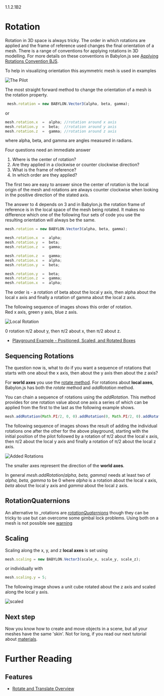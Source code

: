1.1.2.1B2
# Rotation
Rotation in 3D space is always tricky. The order in which rotations are applied and the frame of reference used changes the final orientation of a mesh. There is a range of conventions for applying rotations in 3D modelling. For more details on these conventions in Babylon.js see [Applying Rotations Convention BJS](/resources/rotation_conventions).

To help in visualizing orientation this asymmetric mesh is used in examples

![The Pilot](/img/how_to/Mesh/pilot.jpg)

The most straight forward method to change the orientation of a mesh is the rotation property.

```javascript
 mesh.rotation = new BABYLON.Vector3(alpha, beta, gamma);
``` 
or

```javascript
mesh.rotation.x  =  alpha; //rotation around x axis
mesh.rotation.y  =  beta;  //rotation around y axis
mesh.rotation.z  =  gamma; //rotation around z axis
```
where alpha, beta, and gamma are angles measured in radians.

Four questions need an immediate answer

1. Where is the center of rotation?
2. Are they applied in a clockwise or counter clockwise direction?
3. What is the frame of reference?
4. In which order are they applied?


The first two are easy to answer since the center of rotation is the local origin of the mesh and rotations are always counter clockwise when looking in the positive direction of the stated axis.

The answer to 4 depends on 3 and in Babylon.js the rotation frame of reference is in the local space of the mesh being rotated.
It makes no difference which one of the following four sets of code you use the resulting orientation will always be the same.  

```javascript
mesh.rotation = new BABYLON.Vector3(alpha, beta, gamma);

mesh.rotation.x  =  alpha;
mesh.rotation.y  =  beta;
mesh.rotation.z  =  gamma;

mesh.rotation.z  =  gamma;
mesh.rotation.x  =  alpha;
mesh.rotation.y  =  beta;

mesh.rotation.y  =  beta;
mesh.rotation.z  =  gamma;
mesh.rotation.x  =  alpha;
```
The order is - a rotation of beta about the local y axis, then alpha about the local x axis and finally a rotation of gamma about the local z axis.

The following sequence of images shows this order of rotation.  
Red x axis, green y axis, blue z axis.

![Local Rotation](/img/campus/rotateorder.png)

0 rotation &pi;/2 about y, then &pi;/2 about x, then &pi;/2 about z.


* [Playground Example - Positioned, Scaled, and Rotated Boxes](https://www.babylonjs-playground.com/#CURCZC)

## Sequencing Rotations

The question now is, what to do if you want a sequence of rotations that starts with one about the x axis, then about the y axis then about the z axis?

For **world axes** you use the [rotate method](/features/Position,_Rotation,_Scaling). For rotations about **local axes**, Babylon.js has both the _rotate_ method and _addRotation_ method. 

You can chain a sequence of rotations using the _addRotation_. This method provides for one rotation value about one axis a series of which can be applied from the first to the last as the following example shows.

```javascript 
mesh.addRotation(Math.PI/2, 0, 0).addRotation(0, Math.PI/2, 0).addRotation(0, 0, Math.PI/2);
```

The following sequence of images shows the result of adding the individual rotations one after the other for the above playground, starting with the initial position of the pilot followed by a rotation of &pi;/2 about the local x axis, then &pi;/2 about the local y axis and finally a rotation of &pi;/2 about the local z axis.

![Added Rotations](/img/babylon101/pilotA.jpg)

The smaller axes represent the direction of the **world axes**.

In general _mesh.addRotation(alpha, beta, gamma)_ needs at least two of _alpha, beta, gamma_ to be 0 where _alpha_ is a rotation about the local x axis, _beta_ about the local y axis and _gamma_ about the local z axis.

## RotationQuaternions
An alternative to _rotations are [_rotationQuaternions_](/resources/rotation_conventions#quaternions) though they can be tricky to use but can overcome some gimbal lock problems. Using both on a mesh is not possible see [warning](/resources/rotation_conventions#warning)

## Scaling

Scaling along the x, y, and z **local axes** is set using

```javascript
mesh.scaling = new BABYLON.Vector3(scale_x, scale_y, scale_z);
```
 or individually with

 ```javascript
 mesh.scaling.y = 5;
 ```

 The following image shows a unit cube rotated about the z axis and scaled along the local y axis.

 ![scaled](/img/babylon101/scaling1.jpg)


## Next step

Now you know how to create and move objects in a scene, but all your meshes have the same 'skin'. Not for long, if you read our next tutorial about [materials](/babylon101/materials).

# Further Reading

## Features

- [Rotate and Translate Overview](/features/Position,_Rotation,_Scaling)  


